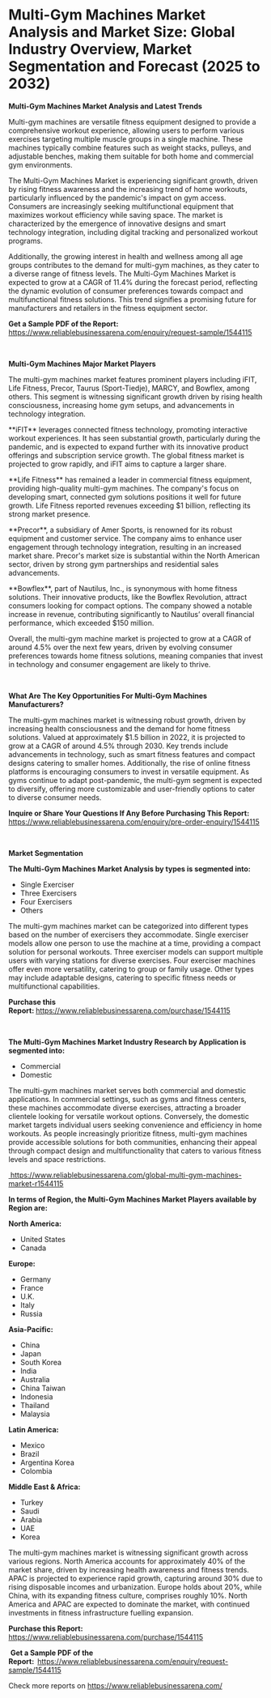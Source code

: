 <p><h1>Multi-Gym Machines Market Analysis and Market Size: Global Industry Overview, Market Segmentation and Forecast (2025 to 2032)</h1></p><p><strong>Multi-Gym Machines Market Analysis and Latest Trends</strong></p>
<p><p>Multi-gym machines are versatile fitness equipment designed to provide a comprehensive workout experience, allowing users to perform various exercises targeting multiple muscle groups in a single machine. These machines typically combine features such as weight stacks, pulleys, and adjustable benches, making them suitable for both home and commercial gym environments.</p><p>The Multi-Gym Machines Market is experiencing significant growth, driven by rising fitness awareness and the increasing trend of home workouts, particularly influenced by the pandemic's impact on gym access. Consumers are increasingly seeking multifunctional equipment that maximizes workout efficiency while saving space. The market is characterized by the emergence of innovative designs and smart technology integration, including digital tracking and personalized workout programs.</p><p>Additionally, the growing interest in health and wellness among all age groups contributes to the demand for multi-gym machines, as they cater to a diverse range of fitness levels. The Multi-Gym Machines Market is expected to grow at a CAGR of 11.4% during the forecast period, reflecting the dynamic evolution of consumer preferences towards compact and multifunctional fitness solutions. This trend signifies a promising future for manufacturers and retailers in the fitness equipment sector.</p></p>
<p><strong>Get a Sample PDF of the Report:&nbsp;</strong> <a href="https://www.reliablebusinessarena.com/enquiry/request-sample/1544115?utm_campaign=3578&utm_medium=2&utm_source=Github&utm_content=ia&utm_term=05042025&utm_id=multi-gym-machines">https://www.reliablebusinessarena.com/enquiry/request-sample/1544115</a></p>
<p>&nbsp;</p>
<p><strong>Multi-Gym Machines Major Market Players</strong></p>
<p><p>The multi-gym machines market features prominent players including iFIT, Life Fitness, Precor, Taurus (Sport-Tiedje), MARCY, and Bowflex, among others. This segment is witnessing significant growth driven by rising health consciousness, increasing home gym setups, and advancements in technology integration.</p><p>**iFIT** leverages connected fitness technology, promoting interactive workout experiences. It has seen substantial growth, particularly during the pandemic, and is expected to expand further with its innovative product offerings and subscription service growth. The global fitness market is projected to grow rapidly, and iFIT aims to capture a larger share.</p><p>**Life Fitness** has remained a leader in commercial fitness equipment, providing high-quality multi-gym machines. The company's focus on developing smart, connected gym solutions positions it well for future growth. Life Fitness reported revenues exceeding $1 billion, reflecting its strong market presence.</p><p>**Precor**, a subsidiary of Amer Sports, is renowned for its robust equipment and customer service. The company aims to enhance user engagement through technology integration, resulting in an increased market share. Precor's market size is substantial within the North American sector, driven by strong gym partnerships and residential sales advancements.</p><p>**Bowflex**, part of Nautilus, Inc., is synonymous with home fitness solutions. Their innovative products, like the Bowflex Revolution, attract consumers looking for compact options. The company showed a notable increase in revenue, contributing significantly to Nautilus’ overall financial performance, which exceeded $150 million.</p><p>Overall, the multi-gym machine market is projected to grow at a CAGR of around 4.5% over the next few years, driven by evolving consumer preferences towards home fitness solutions, meaning companies that invest in technology and consumer engagement are likely to thrive.</p></p>
<p>&nbsp;</p>
<p><strong>What Are The Key Opportunities For Multi-Gym Machines Manufacturers?</strong></p>
<p><p>The multi-gym machines market is witnessing robust growth, driven by increasing health consciousness and the demand for home fitness solutions. Valued at approximately $1.5 billion in 2022, it is projected to grow at a CAGR of around 4.5% through 2030. Key trends include advancements in technology, such as smart fitness features and compact designs catering to smaller homes. Additionally, the rise of online fitness platforms is encouraging consumers to invest in versatile equipment. As gyms continue to adapt post-pandemic, the multi-gym segment is expected to diversify, offering more customizable and user-friendly options to cater to diverse consumer needs.</p></p>
<p><strong>Inquire or Share Your Questions If Any Before Purchasing This Report:</strong> <a href="https://www.reliablebusinessarena.com/enquiry/pre-order-enquiry/1544115?utm_campaign=3578&utm_medium=2&utm_source=Github&utm_content=ia&utm_term=05042025&utm_id=multi-gym-machines">https://www.reliablebusinessarena.com/enquiry/pre-order-enquiry/1544115</a></p>
<p>&nbsp;</p>
<p><strong>Market Segmentation</strong></p>
<p><strong>The Multi-Gym Machines Market Analysis by types is segmented into:</strong></p>
<p><ul><li>Single Exerciser</li><li>Three Exercisers</li><li>Four Exercisers</li><li>Others</li></ul></p>
<p><p>The multi-gym machines market can be categorized into different types based on the number of exercisers they accommodate. Single exerciser models allow one person to use the machine at a time, providing a compact solution for personal workouts. Three exerciser models can support multiple users with varying stations for diverse exercises. Four exerciser machines offer even more versatility, catering to group or family usage. Other types may include adaptable designs, catering to specific fitness needs or multifunctional capabilities.</p></p>
<p><strong>Purchase this Report:&nbsp;</strong><a href="https://www.reliablebusinessarena.com/purchase/1544115?utm_campaign=3578&utm_medium=2&utm_source=Github&utm_content=ia&utm_term=05042025&utm_id=multi-gym-machines">https://www.reliablebusinessarena.com/purchase/1544115</a></p>
<p>&nbsp;</p>
<p><strong>The Multi-Gym Machines Market Industry Research by Application is segmented into:</strong></p>
<p><ul><li>Commercial</li><li>Domestic</li></ul></p>
<p><p>The multi-gym machines market serves both commercial and domestic applications. In commercial settings, such as gyms and fitness centers, these machines accommodate diverse exercises, attracting a broader clientele looking for versatile workout options. Conversely, the domestic market targets individual users seeking convenience and efficiency in home workouts. As people increasingly prioritize fitness, multi-gym machines provide accessible solutions for both communities, enhancing their appeal through compact design and multifunctionality that caters to various fitness levels and space restrictions.</p></p>
<p><a href="https://www.reliablebusinessarena.com/global-multi-gym-machines-market-r1544115?utm_campaign=3578&utm_medium=2&utm_source=Github&utm_content=ia&utm_term=05042025&utm_id=multi-gym-machines">&nbsp;https://www.reliablebusinessarena.com/global-multi-gym-machines-market-r1544115</a></p>
<p><strong>In terms of Region, the Multi-Gym Machines Market Players available by Region are:</strong></p>
<p>
    <p> <strong> North America: </strong>
        <ul>
            <li>United States</li>
            <li>Canada</li>
        </ul>
        </p> 
    <p> <strong> Europe: </strong>
        <ul>
            <li>Germany</li>
            <li>France</li>
            <li>U.K.</li>
            <li>Italy</li>
            <li>Russia</li>
        </ul>
        </p> 
    <p> <strong> Asia-Pacific: </strong>
        <ul>
            <li>China</li>
            <li>Japan</li>
            <li>South Korea</li>
            <li>India</li>
            <li>Australia</li>
            <li>China Taiwan</li>
            <li>Indonesia</li>
            <li>Thailand</li>
            <li>Malaysia</li>
        </ul>
        </p> 
    <p> <strong> Latin America: </strong>
        <ul>
            <li>Mexico</li>
            <li>Brazil</li>
            <li>Argentina Korea</li>
            <li>Colombia</li>
        </ul>
        </p> 
    <p> <strong> Middle East & Africa: </strong>
        <ul>
            <li>Turkey</li>
            <li>Saudi</li>
            <li>Arabia</li>
            <li>UAE</li>
            <li>Korea</li>
        </ul>
    </p>
    </p>
<p><p>The multi-gym machines market is witnessing significant growth across various regions. North America accounts for approximately 40% of the market share, driven by increasing health awareness and fitness trends. APAC is projected to experience rapid growth, capturing around 30% due to rising disposable incomes and urbanization. Europe holds about 20%, while China, with its expanding fitness culture, comprises roughly 10%. North America and APAC are expected to dominate the market, with continued investments in fitness infrastructure fuelling expansion.</p></p>
<p><strong>Purchase this Report: </strong><a href="https://www.reliablebusinessarena.com/purchase/1544115?utm_campaign=3578&utm_medium=2&utm_source=Github&utm_content=ia&utm_term=05042025&utm_id=multi-gym-machines">https://www.reliablebusinessarena.com/purchase/1544115</a></p>
<p>&nbsp;<strong>Get a Sample PDF of the Report:&nbsp;&nbsp;</strong><a href="https://www.reliablebusinessarena.com/enquiry/request-sample/1544115?utm_campaign=3578&utm_medium=2&utm_source=Github&utm_content=ia&utm_term=05042025&utm_id=multi-gym-machines">https://www.reliablebusinessarena.com/enquiry/request-sample/1544115</a></p>
<p><strong></strong></p>
<p>Check more reports on <a href="https://www.reliablebusinessarena.com/?utm_campaign=3578&utm_medium=2&utm_source=Github&utm_content=ia&utm_term=05042025&utm_id=multi-gym-machines">https://www.reliablebusinessarena.com/</a></p>